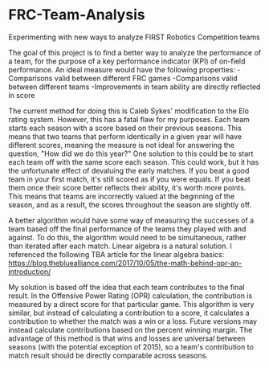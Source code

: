 # FRC-Team-Analysis
Experimenting with new ways to analyze FIRST Robotics Competition teams

The goal of this project is to find a better way to analyze the performance of a team,
for the purpose of a key performance indicator (KPI) of on-field performance. An ideal
measure would have the following properties:
-Comparisons valid between different FRC games
-Comparisons valid between different teams
-Improvements in team ability are directly reflected in score

The current method for doing this is Caleb Sykes' modification to the Elo rating system.
However, this has a fatal flaw for my purposes. Each team starts each season with a
score based on their previous seasons. This means that two teams that perform identically
in a given year will have different scores, meaning the measure is not ideal for answering
the question, "How did we do this year?" One solution to this could be to start each team
off with the same score each season. This could work, but it has the unfortunate effect of
devaluing the early matches. If you beat a good team in your first match, it's still scored
as if you were equals. If you beat them once their score better reflects their ability, it's
worth more points. This means that teams are incorrectly valued at the beginning of the
season, and as a result, the scores throughout the season are slightly off.

A better algorithm would have some way of measuring the successes of a team based off the
final performance of the teams they played with and against. To do this, the algorithm
would need to be simultaneous, rather than iterated after each match. Linear algebra is
a natural solution. I referenced the following TBA article for the linear algebra basics:
https://blog.thebluealliance.com/2017/10/05/the-math-behind-opr-an-introduction/

My solution is based off the idea that each team contributes to the final result. In the
Offensive Power Rating (OPR) calculation, the contribution is measured by a direct score
for that particular game. This algorithm is very similar, but instead of calculating a 
contribution to a score, it calculates a contribution to whether the match was a win or
a loss. Future versions may instead calculate contributions based on the percent winning
margin. The advantage of this method is that wins and losses are universal between seasons
(with the potential exception of 2015), so a team's contribution to match result should
be directly comparable across seasons.

